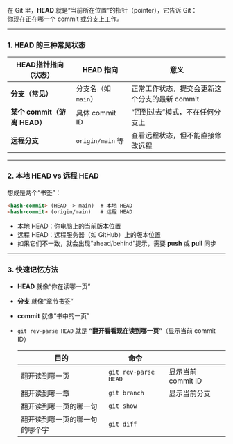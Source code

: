 在 Git 里，**HEAD** 就是“当前所在位置”的指针（pointer），它告诉 Git：  
你现在正在哪一个 commit 或分支上工作。

---

### 1. HEAD 的三种常见状态

| HEAD指针指向（状态）    | HEAD 指向         | 意义                         |
| ------------------------ | --------------- | -------------------------- |
| **分支（常见）**             | 分支名（如 `main`）   | 正常工作状态，提交会更新这个分支的最新 commit |
| **某个 commit（游离 HEAD）** | 具体 commit ID    | “回到过去”模式，不在任何分支上           |
| **远程分支**               | `origin/main` 等 | 查看远程状态，但不能直接修改远程           |

---

### 2. 本地 HEAD vs 远程 HEAD

想成是两个“书签”：

```markdown
<hash-commit> (HEAD -> main)  # 本地 HEAD
<hash-commit> (origin/main)   # 远程 HEAD
```

* 本地 HEAD：你电脑上的当前版本位置
* 远程 HEAD：远程服务器（如 GitHub）上的版本位置
* 如果它们不一致，就会出现“ahead/behind”提示，需要 **push** 或 **pull** 同步

---

### 3. 快速记忆方法

* **HEAD** 就像“你在读哪一页”
* **分支** 就像“章节书签”
* **commit** 就像“书中的一页”
* `git rev-parse HEAD` 就是 **“翻开看看现在读到哪一页”**（显示当前 commit ID）

    |      目的      |      命令      |    |         
    |-----------------|--------------|------|
    | 翻开读到哪一页 | `git rev-parse HEAD` | 显示当前 commit ID |
    | 翻开读到哪一章 | `git branch` | 显示当前分支 |
    | 翻开读到哪一页的哪一句 | `git show` |  
    | 翻开读到哪一页的哪一句的哪个字 | `git diff` |  